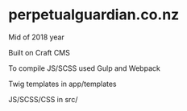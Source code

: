 # perpetualguardian.co.nz #

Mid of 2018 year

Built on Craft CMS

To compile JS/SCSS used Gulp and Webpack

Twig templates in app/templates

JS/SCSS/CSS in src/ 
